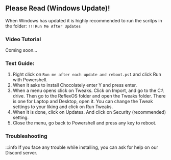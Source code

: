 ## Please Read (Windows Update)!

When Windows has updated it is highly recommended to run the scritps in the folder: ``!!!Run Me After Updates``

### Video Tutorial

Coming soon...

### Text Guide:

1. Right click on ``Run me after each update and reboot.ps1`` and click Run with Powershell.
2. When it asks to install Chocolately enter Y and press enter.
3. When a menu opens click on Tweaks. Click on Import, and go to the C:\ drive. Then go to the ReflexOS folder and open the Tweaks folder. There is one for Laptop and Desktop, open it. You can change the Tweak settings to your liking and click on Run Tweaks.
4. When it is done, click on Updates. And click on Security (recommended) setting.
5. Close the menu,  go back to Powershell and press any key to reboot.

### Troubleshooting

:::info
If you face any trouble while installing, you can ask for help on our Discord server.